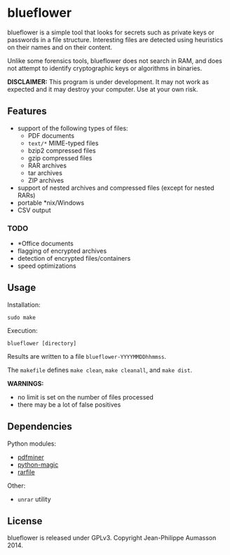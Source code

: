 blueflower
==========

blueflower is a simple tool that looks for secrets such as private keys
or passwords in a file structure.
Interesting files are detected using heuristics on their names and on
their content.

Unlike some forensics tools, blueflower does not search in RAM, and
does not attempt to identify cryptographic keys or algorithms in
binaries.

**DISCLAIMER:** This program is under development. It may not work as
expected and it may destroy your computer. Use at your own risk.


Features
------------

* support of the following types of files:
    - PDF documents
    - `text/*` MIME-typed files
    - bzip2 compressed files
    - gzip compressed files
    - RAR archives
    - tar archives
    - ZIP archives
* support of nested archives and compressed files (except for nested RARs)
* portable \*nix/Windows
* CSV output


### TODO

* \*Office documents
* flagging of encrypted archives
* detection of encrypted files/containers
* speed optimizations


Usage
------------

Installation:
```
sudo make
```

Execution:
```
blueflower [directory]
```

Results are written to a file `blueflower-YYYYMMDDhhmmss`.

The `makefile` defines `make clean`, `make cleanall`, and `make dist`.

**WARNINGS:**

* no limit is set on the number of files processed
* there may be a lot of false positives


Dependencies
------------

Python modules:
* [pdfminer](https://pypi.python.org/pypi/pdfminer/)
* [python-magic](https://pypi.python.org/pypi/python-magic/)
* [rarfile](https://pypi.python.org/pypi/rarfile/)

Other:
* `unrar` utility


License
-------

blueflower is released under GPLv3. Copyright Jean-Philippe Aumasson 2014.
